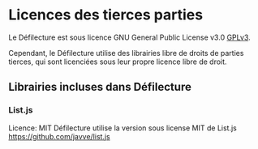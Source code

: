 # Licences des tierces parties

Le Défilecture est sous licence GNU General Public License v3.0 [GPLv3](LICENSE.md).

Cependant, le Défilecture utilise des librairies libre de droits de parties tierces,
qui sont licenciées sous leur propre licence libre de droit.

## Librairies incluses dans Défilecture

### List.js
Licence: MIT
Défilecture utilise la version sous license MIT de List.js
https://github.com/javve/list.js
